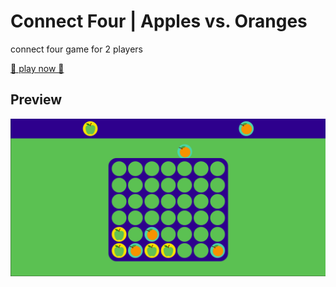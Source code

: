 # Connect Four | Apples vs. Oranges
connect four game for 2 players

<a href="https://ninahahne.github.io/connect-four/">🍏 play now 🍊</a>

## Preview
<img src="./preview/connect-four.png" alt="connect four preview">
